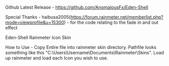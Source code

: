 Github Latest Release - https://github.com/AnomalousFx/Eden-Shell

Special Thanks  - 
haibusa2005(https://forum.rainmeter.net/memberlist.php?mode=viewprofile&u=15300) - for the code relating to the fade in and out effect

Eden-Shell
Rainmeter Icon Skin

How to Use - 
Copy Entire file into rainmeter skin directory. Pathfile looks something like this "C:\Users\Username\Documents\Rainmeter\Skins".
Load up rainmeter and load each Icon you wish to use.
